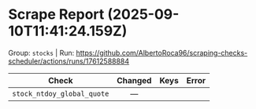 # Scrape Report (2025-09-10T11:41:24.159Z)

Group: `stocks`  |  Run: https://github.com/AlbertoRoca96/scraping-checks-scheduler/actions/runs/17612588884

| Check | Changed | Keys | Error |
|---|:---:|:--|:--|
| `stock_ntdoy_global_quote` | — |  |  |
